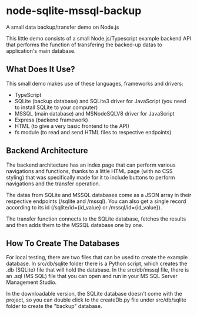 # node-sqlite-mssql-backup
 A small data backup/transfer demo on Node.js

This little demo consists of a small Node.js/Typescript example backend API that performs the function of transfering the backed-up datas to application's main database.

## What Does It Use?

This small demo makes use of these languages, frameworks and drivers:

- TypeScript
- SQLite (backup database) and SQLite3 driver for JavaScript (you need to install SQLite to your computer)
- MSSQL (main database) and MSNodeSQLV8 driver for JavaScript
- Express (backend framework)
- HTML (to give a very basic frontend to the API)
- fs module (to read and send HTML files to respective endpoints)

## Backend Architecture

The backend architecture has an index page that can perform various navigations and functions, thanks to a little HTML page (with no CSS styling) that was specifically made for it to include buttons to perform navigations and the transfer operation.

The datas from SQLite and MSSQL databases come as a JSON array in their respective endpoints (/sqlite and /mssql). You can also get a single record according to its id (/sqlite/id={id_value} or /mssql/id={id_value}).

The transfer function connects to the SQLite database, fetches the results and then adds them to the MSSQL database one by one.

## How To Create The Databases

For local testing, there are two files that can be used to create the example database. In src/db/sqlite folder there is a Python script, which creates the .db (SQLite) file that will hold the database. In the src/db/mssql file, there is an .sql (MS SQL) file that you can open and run in your MS SQL Server Management Studio.

In the downloadable version, the SQLite database doesn't come with the project, so you can double click to the createDb.py file under src/db/sqlite folder to create the "backup" database.